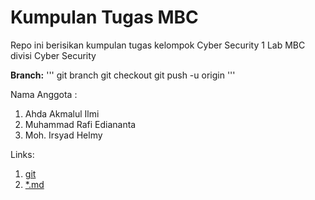 # **Kumpulan Tugas MBC**

Repo ini berisikan kumpulan tugas kelompok Cyber Security 1 Lab MBC divisi Cyber Security

**Branch:**
'''
git branch <nama>
git checkout <nama>
git push -u origin <nama>
'''

Nama Anggota :

1. Ahda Akmalul Ilmi
2. Muhammad Rafi Ediananta
3. Moh. Irsyad Helmy

Links:
1. [git](https://education.github.com/git-cheat-sheet-education.pdf)
2. [*.md](https://docs.github.com/en/get-started/writing-on-github/getting-started-with-writing-and-formatting-on-github/basic-writing-and-formatting-syntax)
